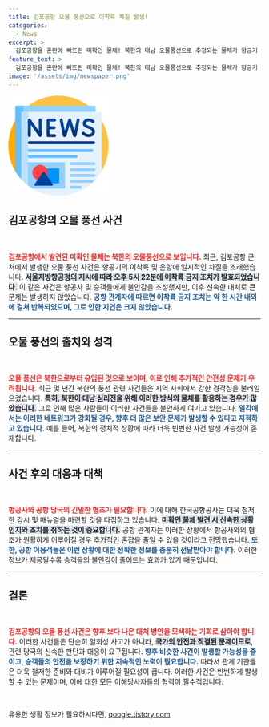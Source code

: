 ```yaml
---
title: 김포공항 오물 풍선으로 이착륙 차질 발생!
categories:
  - News
excerpt: >
  김포공항을 혼란에 빠뜨린 미확인 물체! 북한의 대남 오물풍선으로 추정되는 물체가 항공기 이착륙을 차질에 빠뜨리며 긴급 조치가 취해졌습니다. 무슨 일이 있었던 걸까? 클릭해서 자세한 내용을 확인하세요!
feature_text: >
  김포공항을 혼란에 빠뜨린 미확인 물체! 북한의 대남 오물풍선으로 추정되는 물체가 항공기 이착륙을 차질에 빠뜨리며 긴급 조치가 취해졌습니다. 무슨 일이 있었던 걸까? 클릭해서 자세한 내용을 확인하세요!
image: '/assets/img/newspaper.png'
---
```


<p><img src="/assets/img/newspaper.png" alt="kimp 속보" /></p>

<h2 data-ke-size="size26">김포공항의 오물 풍선 사건</h2>

<p data-ke-size="size16">&nbsp;</p>

<p><b><span style="color: #ee2323;">김포공항에서 발견된 미확인 물체는 북한의 오물풍선으로 보입니다.</span></b> 최근, 김포공항 근처에서 발생한 오물 풍선 사건은 항공기의 이착륙 및 운항에 일시적인 차질을 초래했습니다. <b><span style="background-color: #21538527;">서울지방항공청의 지시에 따라 오후 5시 22분에 이착륙 금지 조치가 발효되었습니다.</span></b> 이 같은 사건은 항공사 및 승객들에게 불안감을 조성했지만, 이후 신속한 대처로 큰 문제는 발생하지 않았습니다. <b><span style="color: #1a5490;">공항 관계자에 따르면 이착륙 금지 조치는 약 한 시간 내외에 걸쳐 반복되었으며, 그로 인한 지연은 크지 않았습니다.</span></b> </p>

<hr>

<h2 data-ke-size="size26">오물 풍선의 출처와 성격</h2>

<p data-ke-size="size16">&nbsp;</p>

<p><b><span style="color: #ee2323;">오물 풍선은 북한으로부터 유입된 것으로 보이며, 이로 인해 추가적인 안전성 문제가 우려됩니다.</span></b> 최근 몇 년간 북한의 풍선 관련 사건들은 지역 사회에서 강한 경각심을 불러일으켰습니다. <b><span style="background-color: #21538527;">특히, 북한이 대남 심리전을 위해 이러한 방식의 물체를 활용하는 경우가 많았습니다.</span></b> 그로 인해 많은 사람들이 이러한 사건들을 불안하게 여기고 있습니다. <b><span style="color: #1a5490;">일각에서는 이러한 네트워크가 강화될 경우, 향후 더 많은 보안 문제가 발생할 수 있다고 지적하고 있습니다.</span></b> 예를 들어, 북한의 정치적 상황에 따라 더욱 빈번한 사건 발생 가능성이 존재합니다.</p>

<hr>

<h2 data-ke-size="size26">사건 후의 대응과 대책</h2>

<p data-ke-size="size16">&nbsp;</p>

<p><b><span style="color: #ee2323;">항공사와 공항 당국의 긴밀한 협조가 필요합니다.</span></b> 이에 대해 한국공항공사는 더욱 철저한 감시 및 매뉴얼을 마련할 것을 다짐하고 있습니다. <b><span style="background-color: #21538527;">미확인 물체 발견 시 신속한 상황 인지와 조치를 취하는 것이 중요합니다.</span></b> 공항 관계자는 이러한 상황에서 항공사와의 협조가 원활하게 이루어질 경우 추가적인 혼잡을 줄일 수 있을 것이라고 전망했습니다. <b><span style="color: #1a5490;">또한, 공항 이용객들은 이런 상황에 대한 정확한 정보를 충분히 전달받아야 합니다.</span></b> 이러한 정보가 제공될수록 승객들의 불안감이 줄어드는 효과가 있기 때문입니다.</p>

<hr>

<h2 data-ke-size="size26">결론</h2>

<p data-ke-size="size16">&nbsp;</p>

<p><b><span style="color: #ee2323;">김포공항의 오물 풍선 사건은 향후 보다 나은 대처 방안을 모색하는 기회로 삼아야 합니다.</span></b> 이러한 사건들은 단순히 일회성 사고가 아니라, <b><span style="background-color: #21538527;">국가의 안전과 직결된 문제이므로</span></b>, 관련 당국의 신속한 판단과 대응이 요구됩니다. <b><span style="color: #1a5490;">향후 비슷한 사건이 발생할 가능성을 줄이고, 승객들의 안전을 보장하기 위한 지속적인 노력이 필요합니다.</span></b> 따라서 관계 기관들은 더욱 철저한 준비와 대비가 이루어질 필요성이 큽니다. 이러한 사건은 빈번하게 발생할 수 있는 문제이며, 이에 대한 모든 이해당사자들의 협력이 필수적입니다.</p>

<p data-ke-size="size16">&nbsp;</p>
유용한 생활 정보가 필요하시다면, <a href="https://qoogle.tistory.com" rel="dofollow">qoogle.tistory.com</a>


